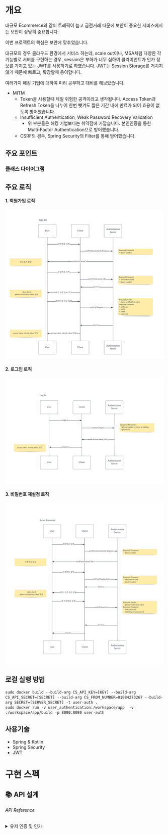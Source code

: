 # 개요
대규모 Ecommerce와 같이 트래픽이 높고 금전거래 때문에 보안이 중요한 서비스에서는 보안이 상당히 중요합니다.

이번 프로젝트의 핵심은 보안에 맞추었습니다.

대규모의 경우 클라우드 환경에서 서비스 하는데, scale out이나, MSA처럼 다양한 각 기능별로 서버를 구현하는 경우, session은 부하가 너무 심하여 클라이언트가 인가 정보를 가지고 있는 JWT를 사용하기로 하였습니다.
JWT는 Session Storage를 거치지 않기 때문에 빠르고, 확장할때 용이합니다.

여러가지 해킹 기법에 대하여 미리 공부하고 대비를 해보았습니다.
* MITM 
  * Token을 사용할때 제일 위험한 공격이라고 생각됩니다. Access Token과 Refresh Token을 나누어 한번 뺏겨도 짧은 기간 내에 만료가 되어 효용이 없도록 방어했습니다.
  * Insufficient Authentication, Weak Password Recovery Validation
    * 위 부분들은 해킹 기법보다는 취약점에 가깝습니다. 본인인증을 통한 Multi-Factor Authentication으로 방어했습니다.
  * CSRF의 경우, Spring Security의 Filter를 통해 방어했습니다.


## 주요 포인트
### 클래스 다이어그램

## 주요 로직
#### 1. 회원가입 로직
![image info](./images/sign-up.png)

#### 2. 로그인 로직
![image info](./images/log-in.png)

#### 3. 비밀번호 재설정 로직
![image info](./images/reset-password.png)

## 로컬 실행 방법

```shell
sudo docker build --build-arg CS_API_KEY=[KEY] --build-arg CS_API_SECRET=[SECRET] --build-arg CS_FROM_NUMBER=01084273267 --build-arg SECRET=[SERVER_SECRET] -t user-auth .
sudo docker run -v user_authentication:/workspace/app  -v :/workspace/app/build -p 8080:8080 user-auth
```

## 사용기술
* Spring & Kotlin
* Spring Security
* JWT

# 구현 스펙
## 📚 API 설계

###### API Reference

<details markdown="1">
<summary>유저 인증 및 인가</summary>

<details markdown="1" style="margin-left:14px">
<summary>/verifications</summary>

**전화 본인 인증코드 발송**
----
요청 받은 정보를 토대로 Multi-factor authentication 인증 세션을 생성하여
인증 코드를 보냅니다.

* **URL**

  /verifications/phones

* **Method:**

  `POST`

* **Request Body**

  **Required:**

  * `countryCode=[String] - 전화번호의 국가 코드 (예 : 82)`  
  * `phoneNumber=[String] - 국가 코드를 제외한 전화번호 (예 : 1012341234 )`

* **Response**

  **Required:**

  * `status=[String] - 요청 처리 후 상태 코드`  
  * `message=[String] - 요청 처리 후 상태 메시지`

* **Success Response:**
```
HTTP/1.1 200 Created
Content-type: application/json;charset=UTF-8
{
    "status": "OK",
    "message": "Successfully sent verification code to request phone number",
    "data": null
}
```

**본인 인증**
----

* **URL**

  /verifications/phones/verify

* **Method:**

  `DELETE`

* **Request Body**

  **Required:**

  * `countryCode=[String] - 전화번호의 국가 코드 (예 : 82)`  
  * `phoneNumber=[String] - 국가 코드를 제외한 전화번호 (예 : 1012341234 )`
  * `verificationCode=[String] - 6자리 인증 코드 (예 : 1012341234 )`

* **Response**

  **Required:**

  * `status=[String] - 요청 처리 후 상태 코드`  
  * `message=[String] - 요청 처리 후 상태 메시지`
  * `data=[String] - 인증한 전화번호로 생성한 JWT 토큰. 회원가입이나 비밀번호 재설정 시 해당 값을 보내야지만 동작 수행 가능`

* **Success Response:**
```
HTTP/1.1 200 Ok
Content-type: application/json;charset=UTF-8
{
    "status": "OK",
    "message": "Successfully verified the phone number",
    "data": "TOKEN"
}
```

</details>

<details markdown="1" style="margin-left:14px">
<summary>/users</summary>

**유저 정보 조회**
----
유저가 본인의 정보를 열람합니다.

* **URL**

  /users/mine

* **Method:**

  `GET`

* **Headers:**
  `Authorization=[String] - Bearer 로 시작하는 access token. 해당 정보가 있어야 본인 정보를 열람할 수 있음.`

* **Response**

  **Required:**  
  * `status=[String] - 요청 처리 후 상태 코드`  
  * `message=[String] - 요청 처리 후 상태 메시지`
  * `data=[Map<String, Any>] - 인증한 전화번호로 생성한 JWT 토큰. 회원가입이나 비밀번호 재설정 시 해당 값을 보내야지만 동작 수행 가능`
  * `email=[String] - 유저의 이메일`
  * `phonenumber=[String] - 유저의 전화번호`
  * `name=[String] - 유저의 이름`
  * `nicknm=[String] - 유저의 닉네임`

* **Success Response:**
```
HTTP/1.1 200 OK
Content-type: application/json;charset=UTF-8
{
    "status": "OK",
    "message": "Successfully found user",
    "data": {
        "name": "Sam",
        "id": "USER_0",
        "email": {
            "emailAddress": "organicyellow0608@gmail.com",
            "destination": "organicyellow0608@gmail.com"
        },
        "phoneNumber": {
            "phoneNumber": "821084273267",
            "destination": "821084273267"
        },
        "nicknm": "Sam"
    }
}
```

**유저 회원 가입**
----
전화번호로 인증된 유저가 회원가입을 할 수 있습니다. 

* **URL**

  /users

* **Method:**

  `POST`

* **Headers:**
  `Authorization=[String] - Bearer 로 시작하는 JWT token. 전화번호 정보를 포함하여 인증 받은 유저가 회원가입을 하고 있는지 검사함`

* **Request Body**

  **Required**
  * `nickname=[String] - 유저 닉네임`
  * `name=[String] - 유저 이름`
  * `email=[String] - 유저 닉네임`
  * `password=[String] - 유저 비밀번호`

* **Response**

  **Required:**  
  * `status=[String] - 요청 처리 후 상태 코드`  
  * `message=[String] - 요청 처리 후 상태 메시지`
  * `data=[Map<String, Any>] - 인증한 전화번호로 생성한 JWT 토큰. 회원가입이나 비밀번호 재설정 시 해당 값을 보내야지만 동작 수행 가능`
    * `email=[String] - 유저의 이메일`
    * `phonenumber=[String] - 유저의 전화번호`
    * `name=[String] - 유저의 이름`
    * `nicknm=[String] - 유저의 닉네임`
    * `password=[String] - 유저의 암호화된 비밀번호`

* **Success Response:**
```
HTTP/1.1 200 OK
Content-type: application/json;charset=UTF-8
{
    "status": "OK",
    "message": "Successfully found user",
    "data": {
        "name": "Sam",
        "id": "USER_0",
        "email": {
            "emailAddress": "organicyellow0608@gmail.com",
            "destination": "organicyellow0608@gmail.com"
        },
        "phoneNumber": {
            "phoneNumber": "821084273267",
            "destination": "821084273267"
        },
        "nicknm": "Sam"
    }
}
```

**유저 로그인**
----
DB에 저장된 유저가 로그인합니다.

* **URL**

  /users/log-in

* **Method:**

  `POST`

* **Request Body** 
  
  **Required:**
  * `uername=[String] - 유저 식별자(닉네임, 이메일, 전화번호 3개 중 하나로 제공되면 됨)`
  * `password=[String] - 유저 비밀번호`

* **Response**

  **Required:**
  * `accessToken=[String] - 유저의 access token`
  * `refreshToken=[String] - 유저의 refresh token`

* **Success Response:**
```
HTTP/1.1 200 OK
Content-type: application/json;charset=UTF-8
{
    "accessToken": "",
    "refreshToken": ""
}
```

**비밀번호 재설정**
----
유저가 로그인 되어있지 않은 상태에서 본인 인증 후 비밀번호를 재설정할 수 있는 API입니다.

* **URL**

  /users/reset-password

* **Method:**

  `PUT`

* **Headers:**
  `Authorization=[String] - Bearer 로 시작하는 JWT token. 전화번호 정보를 포함하여 인증 받은 유저가 회원가입을 하고 있는지 검사함`
* **Request Body**

  **Required:**
  * `password=[String] - 새 비밀번호`
  * `newPssword=[String] - 새 비밀번호와 일치하는 비밀번호`

* **Response**

  **Required:**
  * `accessToken=[String] - 유저의 access token`
  * `refreshToken=[String] - 유저의 refresh token`

* **Success Response:**
```
HTTP/1.1 200 OK
Content-type: application/json;charset=UTF-8
{
    "status": "OK",
    "message": "Successfully reset password",
    "data": null
}
```

**토큰 갱신**
----
유저의 Access Token이 만료되었을때 Refresh Token을 이용해서 갱신할 수 있는 API입니다.

* **URL**

  /users/refresh-token

* **Method:**

  `GET`

* **Headers:**
  `Authorization=[String] - Bearer 로 시작하는 Refresh token.`

* **Response**

  **Required:**
  * `accessToken=[String] - 유저의 갱신된 access token`

* **Success Response:**
```
HTTP/1.1 200 OK
Content-type: application/json;charset=UTF-8
{
    "status": "OK",
    "message": "Successfully reset password",
    "data": {
        "accessToken": ""
    }
}
```
